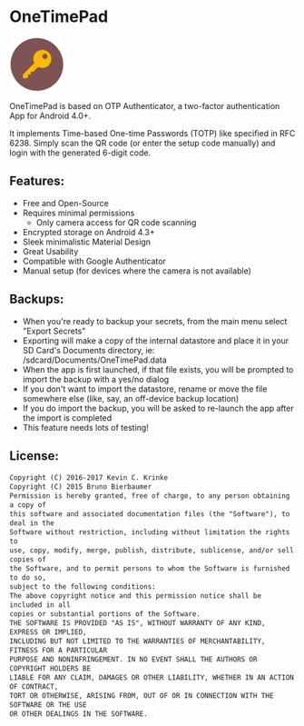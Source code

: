 #  OneTimePad
![OneTimePad Icon](./media/icon.png)

OneTimePad is based on OTP Authenticator, a two-factor authentication App for Android 4.0+.

It implements Time-based One-time Passwords (TOTP) like specified in RFC 6238. Simply scan the QR code (or enter the setup code manually) and login with the generated 6-digit code.

## Features:
- Free and Open-Source
- Requires minimal permissions
  - Only camera access for QR code scanning
- Encrypted storage on Android 4.3+
- Sleek minimalistic Material Design
- Great Usability 
- Compatible with Google Authenticator
- Manual setup (for devices where the camera is not available)

## Backups:
- When you're ready to backup your secrets, from the main menu select "Export Secrets"
- Exporting will make a copy of the internal datastore and place it in your SD Card's Documents directory, ie: /sdcard/Documents/OneTimePad.data
- When the app is first launched, if that file exists, you will be prompted to import the backup with a yes/no dialog
- If you don't want to import the datastore, rename or move the file somewhere else (like, say, an off-device backup location)
- If you do import the backup, you will be asked to re-launch the app after the import is completed
- This feature needs lots of testing!

## License:
```
Copyright (C) 2016-2017 Kevin C. Krinke
Copyright (C) 2015 Bruno Bierbaumer
Permission is hereby granted, free of charge, to any person obtaining a copy of
this software and associated documentation files (the "Software"), to deal in the
Software without restriction, including without limitation the rights to
use, copy, modify, merge, publish, distribute, sublicense, and/or sell copies of
the Software, and to permit persons to whom the Software is furnished to do so,
subject to the following conditions:
The above copyright notice and this permission notice shall be included in all
copies or substantial portions of the Software.
THE SOFTWARE IS PROVIDED "AS IS", WITHOUT WARRANTY OF ANY KIND, EXPRESS OR IMPLIED,
INCLUDING BUT NOT LIMITED TO THE WARRANTIES OF MERCHANTABILITY, FITNESS FOR A PARTICULAR
PURPOSE AND NONINFRINGEMENT. IN NO EVENT SHALL THE AUTHORS OR COPYRIGHT HOLDERS BE
LIABLE FOR ANY CLAIM, DAMAGES OR OTHER LIABILITY, WHETHER IN AN ACTION OF CONTRACT,
TORT OR OTHERWISE, ARISING FROM, OUT OF OR IN CONNECTION WITH THE SOFTWARE OR THE USE
OR OTHER DEALINGS IN THE SOFTWARE.
```
